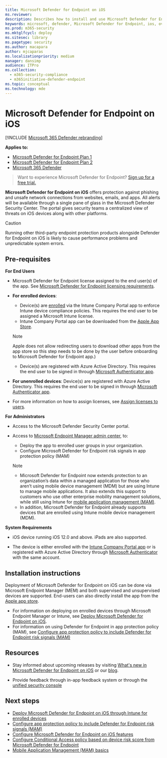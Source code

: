 ```yaml
---
title: Microsoft Defender for Endpoint on iOS 
ms.reviewer: 
description: Describes how to install and use Microsoft Defender for Endpoint on iOS
keywords: microsoft, defender, Microsoft Defender for Endpoint, ios, overview, installation, deploy, uninstallation, intune
ms.prod: m365-security
ms.mktglfcycl: deploy
ms.sitesec: library
ms.pagetype: security
ms.author: macapara
author: mjcaparas
ms.localizationpriority: medium
manager: dansimp
audience: ITPro
ms.collection: 
  - m365-security-compliance
  - m365initiative-defender-endpoint
ms.topic: conceptual
ms.technology: mde
---
```


# Microsoft Defender for Endpoint on iOS

[!INCLUDE [Microsoft 365 Defender rebranding](../../includes/microsoft-defender.md)]

**Applies to:**
- [Microsoft Defender for Endpoint Plan 1](https://go.microsoft.com/fwlink/p/?linkid=2154037)
- [Microsoft Defender for Endpoint Plan 2](https://go.microsoft.com/fwlink/p/?linkid=2154037)
- [Microsoft 365 Defender](https://go.microsoft.com/fwlink/?linkid=2118804)

> Want to experience Microsoft Defender for Endpoint? [Sign up for a free trial.](https://signup.microsoft.com/create-account/signup?products=7f379fee-c4f9-4278-b0a1-e4c8c2fcdf7e&ru=https://aka.ms/MDEp2OpenTrial?ocid=docs-wdatp-exposedapis-abovefoldlink)

**Microsoft Defender for Endpoint on iOS** offers protection against phishing and unsafe network connections from websites, emails, and apps. All alerts will be available through a single pane of glass in the Microsoft Defender Security Center. The portal gives security teams a centralized view of threats on iOS devices along with other platforms.

> [!CAUTION]
> Running other third-party endpoint protection products alongside Defender for Endpoint on iOS is likely to cause performance problems and unpredictable system errors.

## Pre-requisites

**For End Users**

- Microsoft Defender for Endpoint license assigned to the end user(s) of the app. See [Microsoft Defender for Endpoint licensing requirements](/microsoft-365/security/defender-endpoint/minimum-requirements#licensing-requirements).

- **For enrolled devices**:
    - Device(s) are [enrolled](/mem/intune/user-help/enroll-your-device-in-intune-ios) via the Intune Company Portal app to enforce Intune device compliance policies. This requires the end user to be assigned a Microsoft Intune license.
    - Intune Company Portal app can be downloaded from the [Apple App Store](https://apps.apple.com/us/app/intune-company-portal/id719171358).
    
    >[!NOTE]
    >Apple does not allow redirecting users to download other apps from the app store so this step needs to be done by the user before onboarding to Microsoft Defender for Endpoint app.)
    
    - Device(s) are registered with Azure Active Directory. This requires the end user to be signed in through [Microsoft Authenticator app](https://apps.apple.com/app/microsoft-authenticator/id983156458).

- **For unenrolled devices**: Device(s) are registered with Azure Active Directory. This requires the end user to be signed in through [Microsoft Authenticator app](https://apps.apple.com/app/microsoft-authenticator/id983156458).

- For more information on how to assign licenses, see [Assign licenses to users](/azure/active-directory/users-groups-roles/licensing-groups-assign).

**For Administrators**

- Access to the Microsoft Defender Security Center portal.

- Access to [Microsoft Endpoint Manager admin center](https://go.microsoft.com/fwlink/?linkid=2109431), to:
   - Deploy the app to enrolled user groups in your organization.
   - Configure Microsoft Defender for Endpoint risk signals in app protection policy (MAM)


    > [!NOTE]
    > - Microsoft Defender for Endpoint now extends protection to an organization’s data within a managed application for those who aren’t using mobile device management (MDM) but are using Intune to manage mobile applications. It also extends this support to customers who use other enterprise mobility management solutions, while still using Intune for [mobile application management (MAM)](/mem/intune/apps/mam-faq).
    > - In addition, Microsoft Defender for Endpoint already supports devices that are enrolled using Intune mobile device management (MDM).  

**System Requirements**

- iOS device running iOS 12.0 and above. iPads are also supported.

- The device is either enrolled with the [Intune Company Portal app](https://apps.apple.com/us/app/intune-company-portal/id719171358) or is registered with Azure Active Directory through [Microsoft Authenticator](https://apps.apple.com/app/microsoft-authenticator/id983156458) with the same account.

## Installation instructions

Deployment of Microsoft Defender for Endpoint on iOS can be done via Microsoft Endpoint Manager (MEM) and both supervised and unsupervised devices are supported. End-users can also directly install the app from the [Apple app store](https://aka.ms/mdatpiosappstore).

- For information on deploying on enrolled devices through Microsoft Endpoint Manager or Intune, see [Deploy Microsoft Defender for Endpoint on iOS](ios-install.md).
- For information on using Defender for Endpoint in app protection policy (MAM), see [Configure app protection policy to include Defender for Endpoint risk signals (MAM)](ios-install-unmanaged.md)

## Resources

- Stay informed about upcoming releases by visiting [What's new in Microsoft Defender for Endpoint on iOS](ios-whatsnew.md) or our [blog](https://techcommunity.microsoft.com/t5/microsoft-defender-atp/bg-p/MicrosoftDefenderATPBlog/label-name/iOS).

- Provide feedback through in-app feedback system or through the [unified security console](https://security.microsoft.com)

## Next steps

- [Deploy Microsoft Defender for Endpoint on iOS through Intune for enrolled devices](ios-install.md)
- [Configure app protection policy to include Defender for Endpoint risk signals (MAM)](ios-install-unmanaged.md)
- [Configure Microsoft Defender for Endpoint on iOS features](ios-configure-features.md)
- [Configure Conditional Access policy based on device risk score from Microsoft Defender for Endpoint](ios-configure-features.md#conditional-access-with-defender-for-endpoint-on-ios)
- [Mobile Application Management (MAM) basics](/mem/intune/apps/app-management#mobile-application-management-mam-basics)
